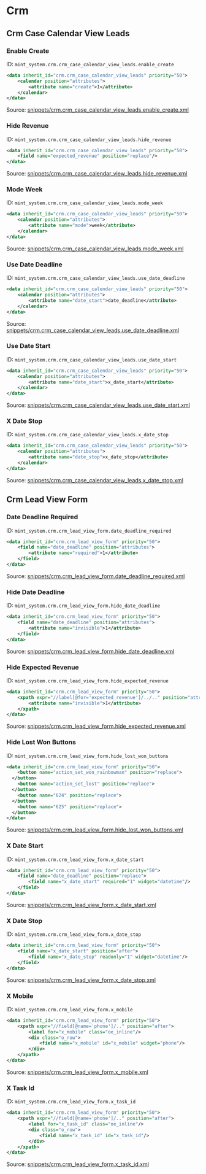 # Crm

## Crm Case Calendar View Leads

### Enable Create

ID: `mint_system.crm.crm_case_calendar_view_leads.enable_create`

```xml
<data inherit_id="crm.crm_case_calendar_view_leads" priority="50">
    <calendar position="attributes">
        <attribute name="create">1</attribute>
    </calendar>
</data>

```
Source: [snippets/crm.crm_case_calendar_view_leads.enable_create.xml](https://github.com/Mint-System/Odoo-Build/tree/main/snippets/crm.crm_case_calendar_view_leads.enable_create.xml)

### Hide Revenue

ID: `mint_system.crm.crm_case_calendar_view_leads.hide_revenue`

```xml
<data inherit_id="crm.crm_case_calendar_view_leads" priority="50">
    <field name="expected_revenue" position="replace"/>
</data>

```
Source: [snippets/crm.crm_case_calendar_view_leads.hide_revenue.xml](https://github.com/Mint-System/Odoo-Build/tree/main/snippets/crm.crm_case_calendar_view_leads.hide_revenue.xml)

### Mode Week

ID: `mint_system.crm.crm_case_calendar_view_leads.mode_week`

```xml
<data inherit_id="crm.crm_case_calendar_view_leads" priority="50">
    <calendar position="attributes">
        <attribute name="mode">week</attribute>
    </calendar>
</data>

```
Source: [snippets/crm.crm_case_calendar_view_leads.mode_week.xml](https://github.com/Mint-System/Odoo-Build/tree/main/snippets/crm.crm_case_calendar_view_leads.mode_week.xml)

### Use Date Deadline

ID: `mint_system.crm.crm_case_calendar_view_leads.use_date_deadline`

```xml
<data inherit_id="crm.crm_case_calendar_view_leads" priority="50">
    <calendar position="attributes">
        <attribute name="date_start">date_deadline</attribute>
    </calendar>
</data>

```
Source: [snippets/crm.crm_case_calendar_view_leads.use_date_deadline.xml](https://github.com/Mint-System/Odoo-Build/tree/main/snippets/crm.crm_case_calendar_view_leads.use_date_deadline.xml)

### Use Date Start

ID: `mint_system.crm.crm_case_calendar_view_leads.use_date_start`

```xml
<data inherit_id="crm.crm_case_calendar_view_leads" priority="50">
    <calendar position="attributes">
        <attribute name="date_start">x_date_start</attribute>
    </calendar>
</data>

```
Source: [snippets/crm.crm_case_calendar_view_leads.use_date_start.xml](https://github.com/Mint-System/Odoo-Build/tree/main/snippets/crm.crm_case_calendar_view_leads.use_date_start.xml)

### X Date Stop

ID: `mint_system.crm.crm_case_calendar_view_leads.x_date_stop`

```xml
<data inherit_id="crm.crm_case_calendar_view_leads" priority="50">
    <calendar position="attributes">
        <attribute name="date_stop">x_date_stop</attribute>
    </calendar>
</data>

```
Source: [snippets/crm.crm_case_calendar_view_leads.x_date_stop.xml](https://github.com/Mint-System/Odoo-Build/tree/main/snippets/crm.crm_case_calendar_view_leads.x_date_stop.xml)

## Crm Lead View Form

### Date Deadline Required

ID: `mint_system.crm.crm_lead_view_form.date_deadline_required`

```xml
<data inherit_id="crm.crm_lead_view_form" priority="50">
    <field name="date_deadline" position="attributes">
        <attribute name="required">1</attribute>
    </field>
</data>

```
Source: [snippets/crm.crm_lead_view_form.date_deadline_required.xml](https://github.com/Mint-System/Odoo-Build/tree/main/snippets/crm.crm_lead_view_form.date_deadline_required.xml)

### Hide Date Deadline

ID: `mint_system.crm.crm_lead_view_form.hide_date_deadline`

```xml
<data inherit_id="crm.crm_lead_view_form" priority="50">
    <field name="date_deadline" position="attributes">
        <attribute name="invisible">1</attribute>
    </field>
</data>

```
Source: [snippets/crm.crm_lead_view_form.hide_date_deadline.xml](https://github.com/Mint-System/Odoo-Build/tree/main/snippets/crm.crm_lead_view_form.hide_date_deadline.xml)

### Hide Expected Revenue

ID: `mint_system.crm.crm_lead_view_form.hide_expected_revenue`

```xml
<data inherit_id="crm.crm_lead_view_form" priority="50">
    <xpath expr="//label[@for='expected_revenue']/../.." position="attributes">
        <attribute name="invisible">1</attribute>
    </xpath>
</data>

```
Source: [snippets/crm.crm_lead_view_form.hide_expected_revenue.xml](https://github.com/Mint-System/Odoo-Build/tree/main/snippets/crm.crm_lead_view_form.hide_expected_revenue.xml)

### Hide Lost Won Buttons

ID: `mint_system.crm.crm_lead_view_form.hide_lost_won_buttons`

```xml
<data inherit_id="crm.crm_lead_view_form" priority="50">
    <button name="action_set_won_rainbowman" position="replace">
  </button>
    <button name="action_set_lost" position="replace">
  </button>
    <button name="624" position="replace">
  </button>
    <button name="625" position="replace">
  </button>
</data>

```
Source: [snippets/crm.crm_lead_view_form.hide_lost_won_buttons.xml](https://github.com/Mint-System/Odoo-Build/tree/main/snippets/crm.crm_lead_view_form.hide_lost_won_buttons.xml)

### X Date Start

ID: `mint_system.crm.crm_lead_view_form.x_date_start`

```xml
<data inherit_id="crm.crm_lead_view_form" priority="50">
    <field name="date_deadline" position="replace">
        <field name="x_date_start" required="1" widget="datetime"/>
    </field>
</data>

```
Source: [snippets/crm.crm_lead_view_form.x_date_start.xml](https://github.com/Mint-System/Odoo-Build/tree/main/snippets/crm.crm_lead_view_form.x_date_start.xml)

### X Date Stop

ID: `mint_system.crm.crm_lead_view_form.x_date_stop`

```xml
<data inherit_id="crm.crm_lead_view_form" priority="50">
    <field name="x_date_start" position="after">
        <field name="x_date_stop" readonly="1" widget="datetime"/>
    </field>
</data>

```
Source: [snippets/crm.crm_lead_view_form.x_date_stop.xml](https://github.com/Mint-System/Odoo-Build/tree/main/snippets/crm.crm_lead_view_form.x_date_stop.xml)

### X Mobile

ID: `mint_system.crm.crm_lead_view_form.x_mobile`

```xml
<data inherit_id="crm.crm_lead_view_form" priority="50">
    <xpath expr="//field[@name='phone']/.." position="after">
        <label for="x_mobile" class="oe_inline"/>
        <div class="o_row">
            <field name="x_mobile" id="x_mobile" widget="phone"/>
        </div>
    </xpath>
</data>

```
Source: [snippets/crm.crm_lead_view_form.x_mobile.xml](https://github.com/Mint-System/Odoo-Build/tree/main/snippets/crm.crm_lead_view_form.x_mobile.xml)

### X Task Id

ID: `mint_system.crm.crm_lead_view_form.x_task_id`

```xml
<data inherit_id="crm.crm_lead_view_form" priority="50">
    <xpath expr="//field[@name='phone']/.." position="after">
        <label for="x_task_id" class="oe_inline"/>
        <div class="o_row">
            <field name="x_task_id" id="x_task_id"/>
        </div>
    </xpath>
</data>

```
Source: [snippets/crm.crm_lead_view_form.x_task_id.xml](https://github.com/Mint-System/Odoo-Build/tree/main/snippets/crm.crm_lead_view_form.x_task_id.xml)


